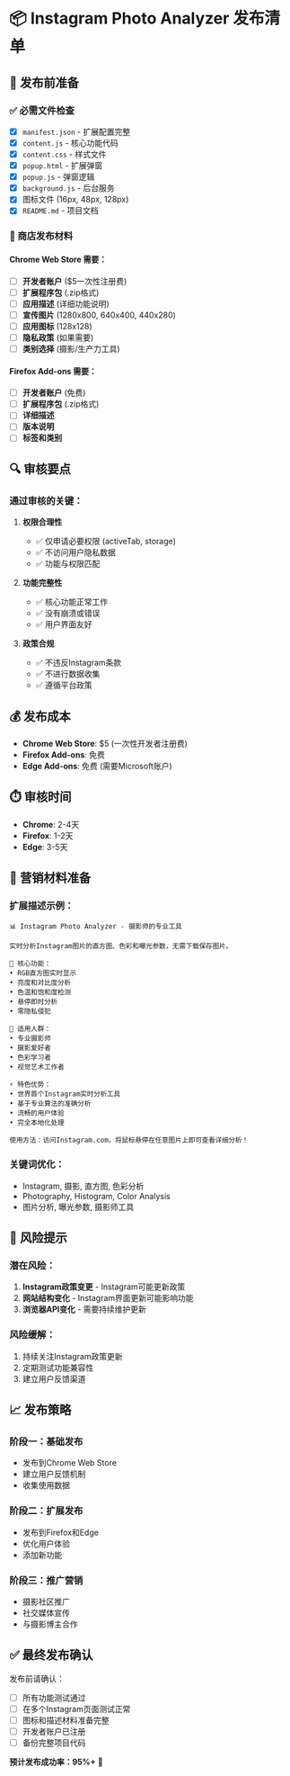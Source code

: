 # 📦 Instagram Photo Analyzer 发布清单

## 🎯 发布前准备

### ✅ 必需文件检查
- [x] `manifest.json` - 扩展配置完整
- [x] `content.js` - 核心功能代码
- [x] `content.css` - 样式文件
- [x] `popup.html` - 扩展弹窗
- [x] `popup.js` - 弹窗逻辑
- [x] `background.js` - 后台服务
- [x] 图标文件 (16px, 48px, 128px)
- [x] `README.md` - 项目文档

### 📝 商店发布材料

#### Chrome Web Store 需要：
- [ ] **开发者账户** ($5一次性注册费)
- [ ] **扩展程序包** (.zip格式)
- [ ] **应用描述** (详细功能说明)
- [ ] **宣传图片** (1280x800, 640x400, 440x280)
- [ ] **应用图标** (128x128)
- [ ] **隐私政策** (如果需要)
- [ ] **类别选择** (摄影/生产力工具)

#### Firefox Add-ons 需要：
- [ ] **开发者账户** (免费)
- [ ] **扩展程序包** (.zip格式)  
- [ ] **详细描述**
- [ ] **版本说明**
- [ ] **标签和类别**

## 🔍 审核要点

### 通过审核的关键：
1. **权限合理性**
   - ✅ 仅申请必要权限 (activeTab, storage)
   - ✅ 不访问用户隐私数据
   - ✅ 功能与权限匹配

2. **功能完整性**
   - ✅ 核心功能正常工作
   - ✅ 没有崩溃或错误
   - ✅ 用户界面友好

3. **政策合规**
   - ✅ 不违反Instagram条款
   - ✅ 不进行数据收集
   - ✅ 遵循平台政策

## 💰 发布成本

- **Chrome Web Store**: $5 (一次性开发者注册费)
- **Firefox Add-ons**: 免费
- **Edge Add-ons**: 免费 (需要Microsoft账户)

## ⏱️ 审核时间

- **Chrome**: 2-4天
- **Firefox**: 1-2天  
- **Edge**: 3-5天

## 🎨 营销材料准备

### 扩展描述示例：
```
📊 Instagram Photo Analyzer - 摄影师的专业工具

实时分析Instagram图片的直方图、色彩和曝光参数，无需下载保存图片。

🔧 核心功能：
• RGB直方图实时显示
• 亮度和对比度分析  
• 色温和饱和度检测
• 悬停即时分析
• 零隐私侵犯

👥 适用人群：
• 专业摄影师
• 摄影爱好者
• 色彩学习者
• 视觉艺术工作者

⚡ 特色优势：
• 世界首个Instagram实时分析工具
• 基于专业算法的准确分析
• 流畅的用户体验
• 完全本地化处理

使用方法：访问Instagram.com，将鼠标悬停在任意图片上即可查看详细分析！
```

### 关键词优化：
- Instagram, 摄影, 直方图, 色彩分析
- Photography, Histogram, Color Analysis
- 图片分析, 曝光参数, 摄影师工具

## 🚨 风险提示

### 潜在风险：
1. **Instagram政策变更** - Instagram可能更新政策
2. **网站结构变化** - Instagram界面更新可能影响功能
3. **浏览器API变化** - 需要持续维护更新

### 风险缓解：
1. 持续关注Instagram政策更新
2. 定期测试功能兼容性
3. 建立用户反馈渠道

## 📈 发布策略

### 阶段一：基础发布
- 发布到Chrome Web Store
- 建立用户反馈机制
- 收集使用数据

### 阶段二：扩展发布  
- 发布到Firefox和Edge
- 优化用户体验
- 添加新功能

### 阶段三：推广营销
- 摄影社区推广
- 社交媒体宣传
- 与摄影博主合作

## ✅ 最终发布确认

发布前请确认：
- [ ] 所有功能测试通过
- [ ] 在多个Instagram页面测试正常
- [ ] 图标和描述材料准备完整
- [ ] 开发者账户已注册
- [ ] 备份完整项目代码

**预计发布成功率：95%+** 🎉
